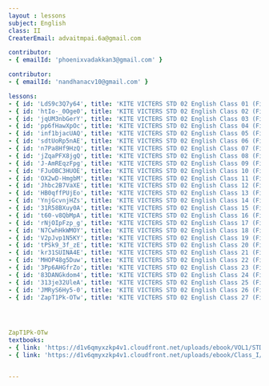 ```yaml
--- 
layout : lessons 
subject: English
class: II
CreaterEmail: advaitmpai.6a@gmail.com

contributor:
- { emailId: 'phoenixvadakkan3@gmail.com' }

contributor: 
- { emailId: 'nandhanacv10@gmail.com' }

lessons: 
- { id: 'LdS9c3Q7y64', title: 'KITE VICTERS STD 02 English Class 01 (First Bell-ഫസ്റ്റ് ബെല്‍)' }
- { id: 'htIo-_0Oge0', title: 'KITE VICTERS STD 02 English Class 02 (First Bell-ഫസ്റ്റ് ബെല്‍)' }
- { id: 'jqUM3nbGerY', title: 'KITE VICTERS STD 02 English Class 03 (First Bell-ഫസ്റ്റ് ബെല്‍)' }
- { id: 'pp6fHawXpOc', title: 'KITE VICTERS STD 02 English Class 04 (First Bell-ഫസ്റ്റ് ബെല്‍)' }
- { id: 'inf1bjacUAQ', title: 'KITE VICTERS STD 02 English Class 05 (First Bell-ഫസ്റ്റ് ബെല്‍)' }
- { id: 'sdtUoRp5nAE', title: 'KITE VICTERS STD 02 English Class 06 (First Bell-ഫസ്റ്റ് ബെല്‍)' }
- { id: 'n7Pa8Hf9HzQ', title: 'KITE VICTERS STD 02 English Class 07 (First Bell-ഫസ്റ്റ് ബെല്‍)' }
- { id: 'jZqaPFX8jgQ', title: 'KITE VICTERS STD 02 English Class 08 (First Bell-ഫസ്റ്റ് ബെല്‍)' }
- { id: 'J-AmREqzFpg', title: 'KITE VICTERS STD 02 English Class 09 (First Bell-ഫസ്റ്റ് ബെല്‍)' }
- { id: 'FJuOBC3HUOE', title: 'KITE VICTERS STD 02 English Class 10 (First Bell-ഫസ്റ്റ് ബെല്‍)' }
- { id: 'OX2wD-HmgbM', title: 'KITE VICTERS STD 02 English Class 11 (First Bell-ഫസ്റ്റ് ബെല്‍)' }
- { id: 'Jhbc2B7VaXE', title: 'KITE VICTERS STD 02 English Class 12 (First Bell-ഫസ്റ്റ് ബെല്‍)' }
- { id: 'HB0qffPUjEo', title: 'KITE VICTERS STD 02 English Class 13 (First Bell-ഫസ്റ്റ് ബെല്‍)' }
- { id: 'YnjGcvnjHZs', title: 'KITE VICTERS STD 02 English Class 14 (First Bell-ഫസ്റ്റ് ബെല്‍)' }
- { id: '31R58BXuy0A', title: 'KITE VICTERS STD 02 English Class 15 (First Bell-ഫസ്റ്റ് ബെല്‍)' }
- { id: 't60-v8QbMpA', title: 'KITE VICTERS STD 02 English Class 16 (First Bell-ഫസ്റ്റ് ബെല്‍)' }
- { id: 'rNjOIpFzp_g', title: 'KITE VICTERS STD 02 English Class 17 (First Bell-ഫസ്റ്റ് ബെല്‍)' }
- { id: 'N7CwhHkWMOY', title: 'KITE VICTERS STD 02 English Class 18 (First Bell-ഫസ്റ്റ് ബെല്‍)' }
- { id: 'V2pJvp1N5KY', title: 'KITE VICTERS STD 02 English Class 19 (First Bell-ഫസ്റ്റ് ബെല്‍)' }
- { id: 'tPSk9_3f_zE', title: 'KITE VICTERS STD 02 English Class 20 (First Bell-ഫസ്റ്റ് ബെല്‍)' }
- { id: 'kr31SUINA4E', title: 'KITE VICTERS STD 02 English Class 21 (First Bell-ഫസ്റ്റ് ബെല്‍)' }
- { id: 'MHOP48g5Duw', title: 'KITE VICTERS STD 02 English Class 22 (First Bell-ഫസ്റ്റ് ബെല്‍)' }
- { id: '3Pp6AHGfrZo', title: 'KITE VICTERS STD 02 English Class 23 (First Bell-ഫസ്റ്റ് ബെല്‍)' }
- { id: '83DANGkdom4', title: 'KITE VICTERS STD 02 English Class 24 (First Bell-ഫസ്റ്റ് ബെല്‍)' }
- { id: '313je32UleA', title: 'KITE VICTERS STD 02 English Class 25 (First Bell-ഫസ്റ്റ് ബെല്‍)' }
- { id: 'JMRyS6Hy5-0', title: 'KITE VICTERS STD 02 English Class 26 (First Bell-ഫസ്റ്റ് ബെല്‍)' }
- { id: 'ZapT1Pk-OTw', title: 'KITE VICTERS STD 02 English Class 27 (First Bell-ഫസ്റ്റ് ബെല്‍)' }




ZapT1Pk-OTw
textbooks:
- { link: 'https://d1v6qmyxzkp4v1.cloudfront.net/uploads/ebook/VOL1/STD1/KeralaReaderEnglish/KeralaReaderEnglish.pdf', title: 'English Part -1' , medium: 'Malayalam'}
- { link: 'https://d1v6qmyxzkp4v1.cloudfront.net/uploads/ebook/Class_I/English_VolII/1-72.pdf', title: 'English Part -2' , medium: 'Malayalam'}


---   
```

